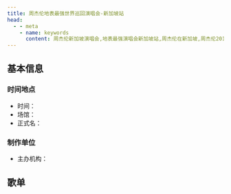 ```yaml
---
title: 周杰伦地表最强世界巡回演唱会-新加坡站
head:
  - - meta
    - name: keywords
      content: 周杰伦新加坡演唱会,地表最强演唱会新加坡站,周杰伦在新加坡,周杰伦2016新加坡演唱会
---
```

## 基本信息

### 时间地点
- 时间：
- 场馆：
- 正式名：

### 制作单位
- 主办机构：

## 歌单